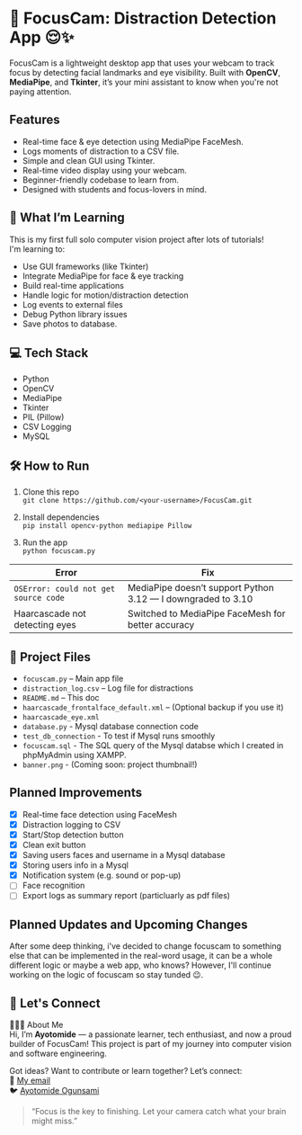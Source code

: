 # 🎯 FocusCam: Distraction Detection App 😌✨

FocusCam is a lightweight desktop app that uses your webcam to track focus by detecting facial landmarks and eye visibility. Built with **OpenCV**, **MediaPipe**, and **Tkinter**, it’s your mini assistant to know when you're not paying attention. 

## Features
- Real-time face & eye detection using MediaPipe FaceMesh.
- Logs moments of distraction to a CSV file.
- Simple and clean GUI using Tkinter.
- Real-time video display using your webcam.
- Beginner-friendly codebase to learn from.
- Designed with students and focus-lovers in mind.

## 🧠 What I’m Learning
This is my first full solo computer vision project after lots of tutorials!  
I'm learning to:
- Use GUI frameworks (like Tkinter)
- Integrate MediaPipe for face & eye tracking
- Build real-time applications
- Handle logic for motion/distraction detection
- Log events to external files
- Debug Python library issues
- Save photos to database.

## 💻 Tech Stack
- Python 
- OpenCV
- MediaPipe
- Tkinter
- PIL (Pillow)
- CSV Logging
- MySQL

## 🛠️ How to Run
1. Clone this repo  
   `git clone https://github.com/<your-username>/FocusCam.git`

2. Install dependencies  
   `pip install opencv-python mediapipe Pillow`

3. Run the app  
   `python focuscam.py`

| Error                                  | Fix                                                          |
| -------------------------------------- | ------------------------------------------------------------ |
| `OSError: could not get source code` | MediaPipe doesn’t support Python 3.12 — I downgraded to 3.10 |
| Haarcascade not detecting eyes       | Switched to MediaPipe FaceMesh for better accuracy           |

## 📂 Project Files
- `focuscam.py` – Main app file
- `distraction_log.csv` – Log file for distractions
- `README.md` – This doc
- `haarcascade_frontalface_default.xml` – (Optional backup if you use it)
- `haarcascade_eye.xml`
- `database.py` - Mysql database connection code
- `test_db_connection` - To test if Mysql runs smoothly
- `focuscam.sql` - The SQL query of the Mysql databse which I created in phpMyAdmin using XAMPP.
- `banner.png` - (Coming soon: project thumbnail!)

## Planned Improvements
- [x] Real-time face detection using FaceMesh
- [x] Distraction logging to CSV
- [x] Start/Stop detection button
- [x] Clean exit button
- [x] Saving users faces and username in a Mysql database
- [x] Storing users info in a Mysql 
- [x] Notification system (e.g. sound or pop-up)
- [ ] Face recognition
- [ ] Export logs as summary report (particluarly as pdf files)

## Planned Updates and Upcoming Changes
After some deep thinking, i've decided to change focuscam to something else that can be implemented in the real-word usage, it can be a whole different logic or maybe a web app, who knows? However, I'll continue working on the logic of focuscam so stay tunded 😉.
 
## 🤝 Let's Connect
👩🏽‍💻 About Me <br>
Hi, I’m **Ayotomide** — a passionate learner, tech enthusiast, and now a proud builder of FocusCam!
This project is part of my journey into computer vision and software engineering.

Got ideas? Want to contribute or learn together? Let’s connect: <br>
📧 [My email](mailto:ayotomide.toluwani@gmail.com) <br>
🐦 [Ayotomide Ogunsami](www.linkedin.com/in/ayotomide-ogunsami-93aa61312)

> “Focus is the key to finishing. Let your camera catch what your brain might miss.”
